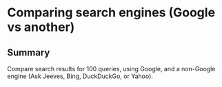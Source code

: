 # Comparing search engines (Google vs another)

## Summary
Compare search results for 100 queries, using Google, and a non-Google engine (Ask Jeeves, Bing, DuckDuckGo, or Yahoo).